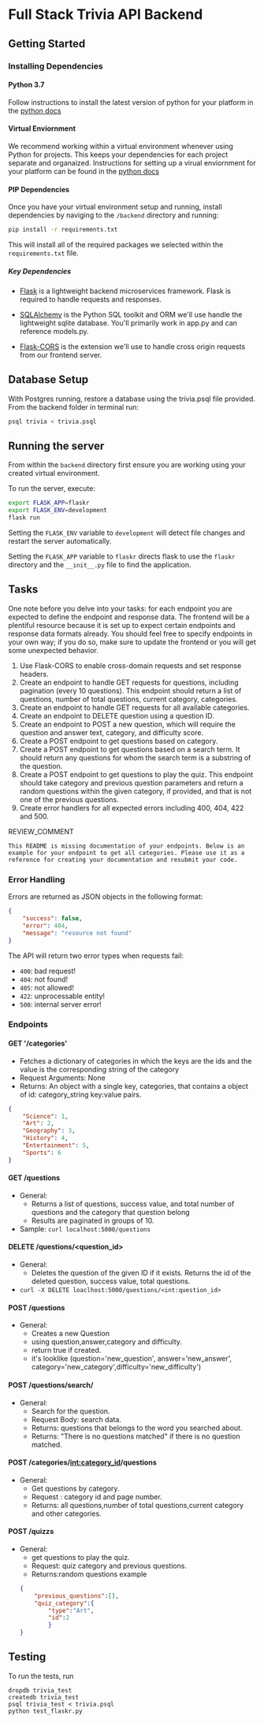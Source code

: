 # Full Stack Trivia API Backend

## Getting Started

### Installing Dependencies

#### Python 3.7

Follow instructions to install the latest version of python for your platform in the [python docs](https://docs.python.org/3/using/unix.html#getting-and-installing-the-latest-version-of-python)

#### Virtual Enviornment

We recommend working within a virtual environment whenever using Python for projects. This keeps your dependencies for each project separate and organaized. Instructions for setting up a virual enviornment for your platform can be found in the [python docs](https://packaging.python.org/guides/installing-using-pip-and-virtual-environments/)

#### PIP Dependencies

Once you have your virtual environment setup and running, install dependencies by naviging to the `/backend` directory and running:

```bash
pip install -r requirements.txt
```

This will install all of the required packages we selected within the `requirements.txt` file.

##### Key Dependencies

- [Flask](http://flask.pocoo.org/)  is a lightweight backend microservices framework. Flask is required to handle requests and responses.

- [SQLAlchemy](https://www.sqlalchemy.org/) is the Python SQL toolkit and ORM we'll use handle the lightweight sqlite database. You'll primarily work in app.py and can reference models.py. 

- [Flask-CORS](https://flask-cors.readthedocs.io/en/latest/#) is the extension we'll use to handle cross origin requests from our frontend server. 

## Database Setup
With Postgres running, restore a database using the trivia.psql file provided. From the backend folder in terminal run:
```bash
psql trivia < trivia.psql
```

## Running the server

From within the `backend` directory first ensure you are working using your created virtual environment.

To run the server, execute:

```bash
export FLASK_APP=flaskr
export FLASK_ENV=development
flask run
```

Setting the `FLASK_ENV` variable to `development` will detect file changes and restart the server automatically.

Setting the `FLASK_APP` variable to `flaskr` directs flask to use the `flaskr` directory and the `__init__.py` file to find the application. 

## Tasks

One note before you delve into your tasks: for each endpoint you are expected to define the endpoint and response data. The frontend will be a plentiful resource because it is set up to expect certain endpoints and response data formats already. You should feel free to specify endpoints in your own way; if you do so, make sure to update the frontend or you will get some unexpected behavior. 

1. Use Flask-CORS to enable cross-domain requests and set response headers. 
2. Create an endpoint to handle GET requests for questions, including pagination (every 10 questions). This endpoint should return a list of questions, number of total questions, current category, categories. 
3. Create an endpoint to handle GET requests for all available categories. 
4. Create an endpoint to DELETE question using a question ID. 
5. Create an endpoint to POST a new question, which will require the question and answer text, category, and difficulty score. 
6. Create a POST endpoint to get questions based on category. 
7. Create a POST endpoint to get questions based on a search term. It should return any questions for whom the search term is a substring of the question. 
8. Create a POST endpoint to get questions to play the quiz. This endpoint should take category and previous question parameters and return a random questions within the given category, if provided, and that is not one of the previous questions. 
9. Create error handlers for all expected errors including 400, 404, 422 and 500. 

REVIEW_COMMENT
```
This README is missing documentation of your endpoints. Below is an example for your endpoint to get all categories. Please use it as a reference for creating your documentation and resubmit your code. 

```
### Error Handling
Errors are returned as JSON objects in the following format:
```JSON
{
    "success": false, 
    "error": 404,
    "message": "resource not found"
}
```
The API will return two error types when requests fail:
- `400`: bad request!
- `404`: not found!
- `405`: not allowed!
- `422`: unprocessable entity!
- `500`: internal server error!

### Endpoints 
#### GET '/categories'
- Fetches a dictionary of categories in which the keys are the ids and the value is the corresponding string of the category
- Request Arguments: None
- Returns: An object with a single key, categories, that contains a object of id: category_string key:value pairs.
```JSON
{
    "Science": 1,
    "Art": 2,
    "Geography": 3,
    "History": 4,
    "Entertainment": 5,
    "Sports": 6
}
```
#### GET /questions
- General:
    - Returns a list of questions, success value, and total number of questions and the category that question belong
    - Results are paginated in groups of 10.
- Sample: `curl localhost:5000/questions`


#### DELETE /questions/<question_id>
- General:
    - Deletes the question of the given ID if it exists. Returns the id of the deleted question, success value, total questions. 
- `curl -X DELETE loaclhost:5000/questions/<int:question_id>`

#### POST /questions
- General:
    - Creates a new Question
    - using question,answer,category and difficulty.
    - return true if created.
    - it's looklike (question='new_question', answer='new_answer', category='new_category',difficulty='new_difficulty')


#### POST /questions/search/
- General:
    - Search for the question.
    - Request Body: search data.
    - Returns: questions that belongs to the word you searched about.
    - Returns: "There is no questions matched" if there is no question matched.

#### POST /categories/<int:category_id>/questions
- General:
    - Get questions by category.
    - Request : category id and page number.
    - Returns: all questions,number of total questions,current category and other categories.

#### POST /quizzs
- General:
    - get questions to play the quiz.
    - Request: quiz category and previous questions.
    - Returns:random questions example 
    ```JSON
    {
        "previous_questions":[],
        "quiz_category":{
            "type":"Art",
            "id":2
            }
    }
    ```


## Testing
To run the tests, run
```
dropdb trivia_test
createdb trivia_test
psql trivia_test < trivia.psql
python test_flaskr.py
```